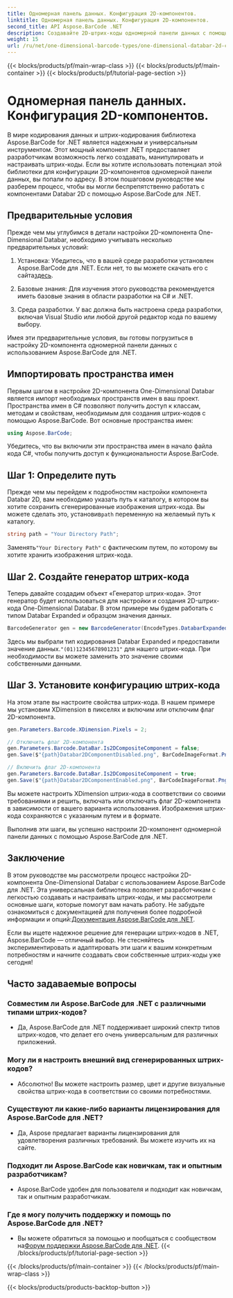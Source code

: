 ```yaml
---
title: Одномерная панель данных. Конфигурация 2D-компонентов.
linktitle: Одномерная панель данных. Конфигурация 2D-компонентов.
second_title: API Aspose.BarCode .NET
description: Создавайте 2D-штрих-коды одномерной панели данных с помощью Aspose.BarCode для .NET. Следуйте нашему пошаговому руководству по настройке и настройке. Начните создавать уникальные штрих-коды сегодня!
weight: 15
url: /ru/net/one-dimensional-barcode-types/one-dimensional-databar-2d-component-configuration/
---
```


{{< blocks/products/pf/main-wrap-class >}}
{{< blocks/products/pf/main-container >}}
{{< blocks/products/pf/tutorial-page-section >}}

# Одномерная панель данных. Конфигурация 2D-компонентов.


В мире кодирования данных и штрих-кодирования библиотека Aspose.BarCode for .NET является надежным и универсальным инструментом. Этот мощный компонент .NET предоставляет разработчикам возможность легко создавать, манипулировать и настраивать штрих-коды. Если вы хотите использовать потенциал этой библиотеки для конфигурации 2D-компонентов одномерной панели данных, вы попали по адресу. В этом пошаговом руководстве мы разберем процесс, чтобы вы могли беспрепятственно работать с компонентами Databar 2D с помощью Aspose.BarCode для .NET.

## Предварительные условия

Прежде чем мы углубимся в детали настройки 2D-компонента One-Dimensional Databar, необходимо учитывать несколько предварительных условий:

1. Установка: Убедитесь, что в вашей среде разработки установлен Aspose.BarCode для .NET. Если нет, то вы можете скачать его с сайта[здесь](https://releases.aspose.com/barcode/net/).

2. Базовые знания: Для изучения этого руководства рекомендуется иметь базовые знания в области разработки на C# и .NET.

3. Среда разработки. У вас должна быть настроена среда разработки, включая Visual Studio или любой другой редактор кода по вашему выбору.

Имея эти предварительные условия, вы готовы погрузиться в настройку 2D-компонента одномерной панели данных с использованием Aspose.BarCode для .NET.

## Импортировать пространства имен

Первым шагом в настройке 2D-компонента One-Dimensional Databar является импорт необходимых пространств имен в ваш проект. Пространства имен в C# позволяют получить доступ к классам, методам и свойствам, необходимым для создания штрих-кодов с помощью Aspose.BarCode. Вот основные пространства имен:

```csharp
using Aspose.BarCode;
```

Убедитесь, что вы включили эти пространства имен в начало файла кода C#, чтобы получить доступ к функциональности Aspose.BarCode.

## Шаг 1: Определите путь

Прежде чем мы перейдем к подробностям настройки компонента Databar 2D, вам необходимо указать путь к каталогу, в котором вы хотите сохранить сгенерированные изображения штрих-кода. Вы можете сделать это, установив`path` переменную на желаемый путь к каталогу.

```csharp
string path = "Your Directory Path";
```

 Заменять`"Your Directory Path"` с фактическим путем, по которому вы хотите хранить изображения штрих-кода.

## Шаг 2. Создайте генератор штрих-кода

Теперь давайте создадим объект «Генератор штрих-кода». Этот генератор будет использоваться для настройки и создания 2D-штрих-кода One-Dimensional Databar. В этом примере мы будем работать с типом Databar Expanded и образцом значения данных.

```csharp
BarcodeGenerator gen = new BarcodeGenerator(EncodeTypes.DatabarExpanded, "(01)12345678901231");
```

 Здесь мы выбрали тип кодирования Databar Expanded и предоставили значение данных.`"(01)12345678901231"` для нашего штрих-кода. При необходимости вы можете заменить это значение своими собственными данными.

## Шаг 3. Установите конфигурацию штрих-кода

На этом этапе вы настроите свойства штрих-кода. В нашем примере мы установим XDimension в пикселях и включим или отключим флаг 2D-компонента.

```csharp
gen.Parameters.Barcode.XDimension.Pixels = 2;

// Отключить флаг 2D-компонента
gen.Parameters.Barcode.DataBar.Is2DCompositeComponent = false;
gen.Save($"{path}Databar2DComponentDisabled.png", BarCodeImageFormat.Png);

// Включить флаг 2D-компонента
gen.Parameters.Barcode.DataBar.Is2DCompositeComponent = true;
gen.Save($"{path}Databar2DComponentEnabled.png", BarCodeImageFormat.Png);
```

Вы можете настроить XDimension штрих-кода в соответствии со своими требованиями и решить, включать или отключать флаг 2D-компонента в зависимости от вашего варианта использования. Изображения штрих-кода сохраняются с указанным путем и в формате.

Выполнив эти шаги, вы успешно настроили 2D-компонент одномерной панели данных с помощью Aspose.BarCode для .NET.

## Заключение

 В этом руководстве мы рассмотрели процесс настройки 2D-компонента One-Dimensional Databar с использованием Aspose.BarCode для .NET. Эта универсальная библиотека позволяет разработчикам с легкостью создавать и настраивать штрих-коды, и мы рассмотрели основные шаги, которые помогут вам начать работу. Не забудьте ознакомиться с документацией для получения более подробной информации и опций:[Документация Aspose.BarCode для .NET](https://reference.aspose.com/barcode/net/).

Если вы ищете надежное решение для генерации штрих-кодов в .NET, Aspose.BarCode — отличный выбор. Не стесняйтесь экспериментировать и адаптировать эти шаги к вашим конкретным потребностям и начните создавать свои собственные штрих-коды уже сегодня!

## Часто задаваемые вопросы

### Совместим ли Aspose.BarCode для .NET с различными типами штрих-кодов?
- Да, Aspose.BarCode для .NET поддерживает широкий спектр типов штрих-кодов, что делает его очень универсальным для различных приложений.

### Могу ли я настроить внешний вид сгенерированных штрих-кодов?
- Абсолютно! Вы можете настроить размер, цвет и другие визуальные свойства штрих-кода в соответствии со своими потребностями.

### Существуют ли какие-либо варианты лицензирования для Aspose.BarCode для .NET?
- Да, Aspose предлагает варианты лицензирования для удовлетворения различных требований. Вы можете изучить их на сайте.

### Подходит ли Aspose.BarCode как новичкам, так и опытным разработчикам?
- Aspose.BarCode удобен для пользователя и подходит как новичкам, так и опытным разработчикам.

### Где я могу получить поддержку и помощь по Aspose.BarCode для .NET?
-  Вы можете обратиться за помощью и пообщаться с сообществом на[Форум поддержки Aspose.BarCode для .NET](https://forum.aspose.com/c/barcode/13).
{{< /blocks/products/pf/tutorial-page-section >}}

{{< /blocks/products/pf/main-container >}}
{{< /blocks/products/pf/main-wrap-class >}}

{{< blocks/products/products-backtop-button >}}
